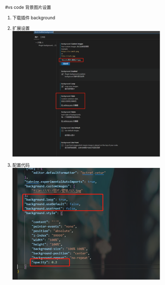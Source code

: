 #vs code 背景图片设置
 1. 下载插件 background 
   
 2. 扩展设置![](2022-08-21-13-57-52.png)
   
 3. 配置代码![](2022-08-21-13-59-29.png)